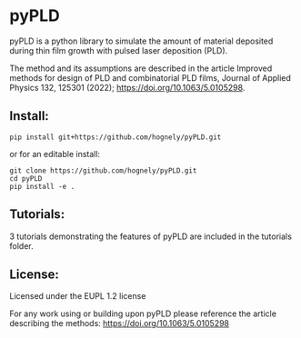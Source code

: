 # pyPLD 
pyPLD is a python library to simulate the amount of material deposited during thin film growth with pulsed laser deposition (PLD). 

The method and its assumptions are described in the article Improved methods for design of PLD and combinatorial PLD films, Journal of Applied Physics 132, 125301 (2022); https://doi.org/10.1063/5.0105298. 

## Install: 

``` 
pip install git+https://github.com/hognely/pyPLD.git 
``` 

or for an editable install: 

``` 
git clone https://github.com/hognely/pyPLD.git 
cd pyPLD 
pip install -e . 
``` 

## Tutorials: 

3 tutorials demonstrating the features of pyPLD are included in the tutorials folder.  


## License: 

Licensed under the EUPL 1.2 license 

For any work using or building upon pyPLD please reference the article describing the methods:  https://doi.org/10.1063/5.0105298 